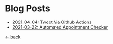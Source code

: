 # Blog Posts

 - [2021-04-04: Tweet Via Github Actions](blog/2021-04-04/tweet-via-github-actions.md)
 - [2021-03-22: Automated Appointment Checker](2021-03-22/automated-appointment-checker.md)

[<- back](../README.md)
